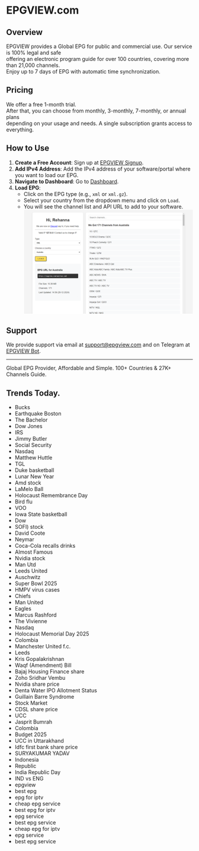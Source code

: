 # EPGVIEW.com



## Overview
EPGVIEW provides a Global EPG for public and commercial use. Our service is 100% legal and safe\
offering an electronic program guide for over 100 countries, covering more than 21,000 channels.\
Enjoy up to 7 days of EPG with automatic time synchronization.

## Pricing
We offer a free 1-month trial. \
After that, you can choose from monthly, 3-monthly, 7-monthly, or annual plans \
depending on your usage and needs. A single subscription grants access to everything.

## How to Use
1. **Create a Free Account**: Sign up at [EPGVIEW Signup](https://epgview.com/signup.php).
2. **Add IPv4 Address**: Add the IPv4 address of your software/portal where you want to load our EPG.
3. **Navigate to Dashboard**: Go to [Dashboard](https://epgview.com/dashboard.php).
4. **Load EPG**:
   - Click on the EPG type (e.g., `xml` or `xml.gz`).
   - Select your country from the dropdown menu and click on `Load`.
   - You will see the channel list and API URL to add to your software.
![EPGVIEW](img/dashboard.png)
## Support
We provide support via email at [support@epgview.com](mailto:support@epgview.com) and on Telegram at [EPGVIEW Bot](https://t.me/epgview_bot).

---

Global EPG Provider, Affordable and Simple. 100+ Countries & 27K+ Channels Guide.

## Trends Today.

- Bucks
- Earthquake Boston
- The Bachelor
- Dow Jones
- IRS
- Jimmy Butler
- Social Security
- Nasdaq
- Matthew Huttle
- TGL
- Duke basketball
- Lunar New Year
- Amd stock
- LaMelo Ball
- Holocaust Remembrance Day
- Bird flu
- VOO
- Iowa State basketball
- Dow
- SOFI) stock
- David Coote
- Neymar
- Coca-Cola recalls drinks
- Almost Famous
- Nvidia stock
- Man Utd
- Leeds United
- Auschwitz
- Super Bowl 2025
- HMPV virus cases
- Chiefs
- Man United
- Eagles
- Marcus Rashford
- The Vivienne
- Nasdaq
- Holocaust Memorial Day 2025
- Colombia
- Manchester United f.c.
- Leeds
- Kris Gopalakrishnan
- Waqf (Amendment) Bill
- Bajaj Housing Finance share
- Zoho Sridhar Vembu
- Nvidia share price
- Denta Water IPO Allotment Status
- Guillain Barre Syndrome
- Stock Market
- CDSL share price
- UCC
- Jasprit Bumrah
- Colombia
- Budget 2025
- UCC in Uttarakhand
- Idfc first bank share price
- SURYAKUMAR YADAV
- Indonesia
- Republic
- India Republic Day
- IND vs ENG
- epgview
- best epg
- epg for iptv
- cheap epg service
- best epg for iptv
- epg service
- best epg service
- cheap epg for iptv
- epg service
- best epg service
